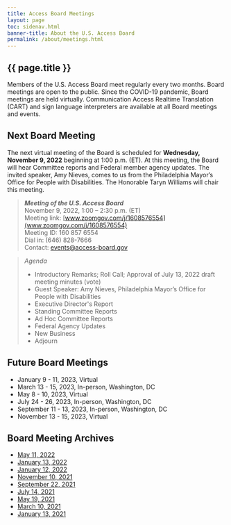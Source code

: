 ```yaml
---
title: Access Board Meetings
layout: page
toc: sidenav.html
banner-title: About the U.S. Access Board
permalink: /about/meetings.html
---
```


## {{ page.title }}

Members of the U.S. Access Board meet regularly every two months. Board meetings are open to the public. Since the COVID-19 pandemic, Board meetings are held virtually. Communication Access Realtime Translation (CART) and sign language interpreters are available at all Board meetings and events. 

## Next Board Meeting

The next virtual meeting of the Board is scheduled for **Wednesday, November 9, 2022** beginning at 1:00 p.m. (ET).  At this meeting, the Board will hear Committee reports and Federal member agency updates.  The invited speaker, Amy Nieves, comes to us from the Philadelphia Mayor’s Office for People with Disabilities.  The Honorable Taryn Williams will chair this meeting.

> ***Meeting of the U.S. Access Board*** \
> November 9, 2022, 1:00 – 2:30 p.m. (ET) \
> Meeting link:  [www.zoomgov.com/j/1608576554](www.zoomgov.com/j/1608576554) \
> Meeting ID:  160 857 6554 \
> Dial in:  (646) 828-7666 \
> Contact: [events@access-board.gov](mailto:events@access-board.gov) 

>_Agenda_
> * Introductory Remarks; Roll Call; Approval of July 13, 2022 draft meeting minutes (vote)
> * Guest Speaker: Amy Nieves, Philadelphia Mayor’s Office for People with Disabilities
> * Executive Director's Report
> * Standing Committee Reports
> * Ad Hoc Committee Reports
> * Federal Agency Updates
> * New Business
> * Adjourn


## Future Board Meetings

- January 9 - 11, 2023, Virtual
- March 13 - 15, 2023, In-person, Washington, DC
- May 8 - 10, 2023, Virtual
- July 24 - 26, 2023, In-person, Washington, DC
- September 11 - 13, 2023, In-person, Washington, DC
- November 13 - 15, 2023, Virtual

## Board Meeting Archives

- [May 11, 2022](https://www.youtube.com/watch?v=YEzOVtpOGaY)
- [January 13, 2022](https://www.youtube.com/watch?v=Mth5VLrWkr0)
- [January 12, 2022](https://www.youtube.com/watch?v=gJAbbPOILCg)
- [November 10, 2021](https://www.youtube.com/watch?v=mDKLJurVTcY)
- [September 22, 2021](https://www.youtube.com/watch?v=VBJBi-DQRRk)
- [July 14, 2021](https://www.youtube.com/watch?v=078ZOzcZaSs)
- [May 19, 2021](https://www.youtube.com/watch?v=-0YkBZZEoss)
- [March 10, 2021](https://www.youtube.com/watch?v=xI1j1V1SyjE)
- [January 13, 2021](https://www.youtube.com/watch?v=rR9RfhvM2sU&t=859s)
